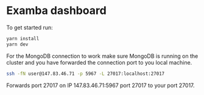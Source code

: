 # Examba dashboard

To get started run:

```bash
yarn install
yarn dev
```

For the MongoDB connection to work make sure MongoDB is running on the cluster and you have forwarded the connection port to you local machine.

```bash
ssh -fN user@147.83.46.71 -p 5967 -L 27017:localhost:27017
```

Forwards port 27017 on IP 147.83.46.71:5967 port 27017 to your port 27017.
